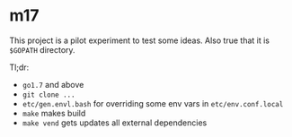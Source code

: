 # m17

This project is a pilot experiment to test some ideas. Also true that it is `$GOPATH` directory.

Tl;dr:
- `go1.7` and above
- `git clone ...`
- `etc/gen.envl.bash` for overriding some env vars in `etc/env.conf.local`
- `make` makes build
- `make vend` gets updates all external dependencies

